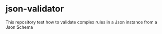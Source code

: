 # json-validator
This repository test how to validate complex rules in a Json instance from a Json Schema
